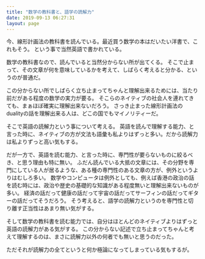 ```yaml
---
title: "数学の教科書と、語学の読解力"
date: 2019-09-13 06:27:31
layout: page
---
```

今、線形計画法の教科書を読んでいる。最近買う数学の本はだいたい洋書で、これもそう。
という事で当然英語で書かれている。

数学の教科書なので、読んでいると当然分からない所が出てくる。
そこで止まって、その文章が何を意味しているかを考えて、しばらく考えると分かる、というのが普通だ。

この分からない所でしばらく立ち止まってちゃんと理解出来るためには、当たり前だがある程度の数学の実力が要る。
そこらのネイティブの社会人を連れてきても、まぁほぼ確実に理解出来ないだろう。
さっき止まった線形計画法のdualityの話を理解出来る人は、どこの国でもマイノリティーだ。

そこで英語の読解力という事について考える。
英語を読んで理解する能力、と言った時に、ネイティブの方が文法も語彙も私よりはずっと多い。だから読解力は私よりずっと高い気もする。

だが一方で、英語を読む能力、と言った時に、専門性が要らないものに絞るべき、と思う理由も特に無い。
ふだん読んでいる大抵の文章には、その分野を専門にしている人が居るような、ある種の専門性のある文章の方が、例外というよりはむしろ多い。
数学やコンピュータは例外としても、例えば香港の政治の話を読む時には、政治や歴史の基礎的な知識がある程度無いと理解出来ないものが多い。
経済の話だって健康の話だって宇宙の話だってサーフィンの話だってギターの話だってそうだろう。
そう考えると、語学の読解力というのを専門性と切り離す正当性はあまり無い気がする。

そして数学の教科書を読む能力では、自分はほとんどのネイティブよりはずっと英語の読解力がある気がする。
この分からない記述で立ち止まってちゃんと考えて理解するのは、まさに読解力以外の何者でも無いと思うのだった。

ただそれが読解力の全てというと何か極論になってしまっている気もするが。